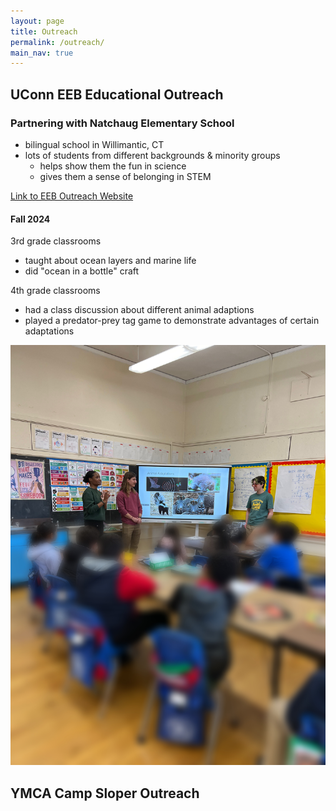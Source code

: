 ```yaml
---
layout: page
title: Outreach
permalink: /outreach/
main_nav: true
---
```


## UConn EEB Educational Outreach
### Partnering with Natchaug Elementary School
- bilingual school in Willimantic, CT
- lots of students from different backgrounds & minority groups
  - helps show them the fun in science
  - gives them a sense of belonging in STEM

[Link to EEB Outreach Website](https://uconneeb.github.io/outreach/elementary-school-outreach.html)

#### Fall 2024
  
  3rd grade classrooms
  - taught about ocean layers and marine life
  - did "ocean in a bottle" craft

  4th grade classrooms
  - had a class discussion about different animal adaptions
  - played a predator-prey tag game to demonstrate advantages of certain adaptations

![Presenting in 4th grade classroom. Kids blurred for privacy reasons.](../assets/images/4th-grade-eeb-outreach.JPEG)

## YMCA Camp Sloper Outreach